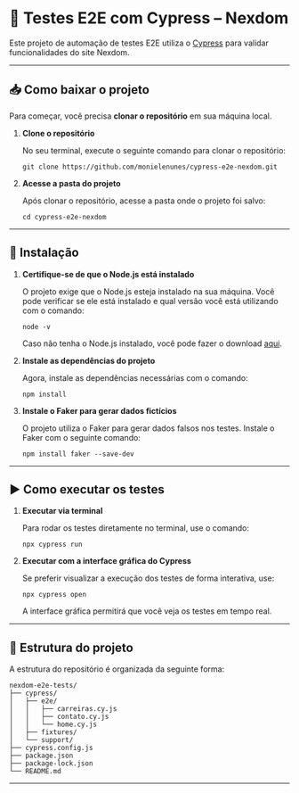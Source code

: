 
# 🚀 Testes E2E com Cypress – Nexdom

Este projeto de automação de testes E2E utiliza o [Cypress](https://www.cypress.io/) para validar funcionalidades do site Nexdom.

---

## 📥 Como baixar o projeto

Para começar, você precisa **clonar o repositório** em sua máquina local.

1. **Clone o repositório**

   No seu terminal, execute o seguinte comando para clonar o repositório:

   `git clone https://github.com/monielenunes/cypress-e2e-nexdom.git`

2. **Acesse a pasta do projeto**

   Após clonar o repositório, acesse a pasta onde o projeto foi salvo:

   `cd cypress-e2e-nexdom`


---

## 🔧 Instalação

1. **Certifique-se de que o Node.js está instalado**

   O projeto exige que o Node.js esteja instalado na sua máquina. Você pode verificar se ele está instalado e qual versão você está utilizando com o comando:

   `node -v`

   Caso não tenha o Node.js instalado, você pode fazer o download [aqui](https://nodejs.org/).

2. **Instale as dependências do projeto**

   Agora, instale as dependências necessárias com o comando:

   `npm install`

3. **Instale o Faker para gerar dados fictícios**

   O projeto utiliza o Faker para gerar dados falsos nos testes. Instale o Faker com o seguinte comando:

   `npm install faker --save-dev`

---

## ▶️ Como executar os testes

1. **Executar via terminal**

   Para rodar os testes diretamente no terminal, use o comando:

   `npx cypress run`

2. **Executar com a interface gráfica do Cypress**

   Se preferir visualizar a execução dos testes de forma interativa, use:

   `npx cypress open`

   A interface gráfica permitirá que você veja os testes em tempo real.

---

## 📁 Estrutura do projeto

A estrutura do repositório é organizada da seguinte forma:

```
nexdom-e2e-tests/
├── cypress/       
│   ├── e2e/                
│   │   ├── carreiras.cy.js
│   │   ├── contato.cy.js
│   │   └── home.cy.js
│   ├── fixtures/           
│   └── support/            
├── cypress.config.js       
├── package.json            
├── package-lock.json       
└── README.md               
```

---
